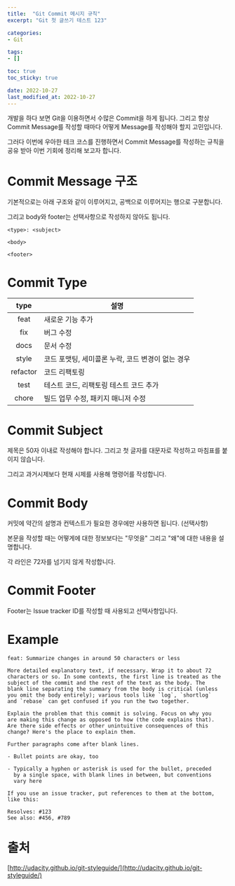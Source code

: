 ```yaml
---
title:  "Git Commit 메시지 규칙"
excerpt: "Git 첫 글쓰기 테스트 123"

categories:
- Git

tags:
- []

toc: true
toc_sticky: true

date: 2022-10-27
last_modified_at: 2022-10-27
---
```


개발을 하다 보면 Git을 이용하면서 수많은 Commit을 하게 됩니다. 그리고 항상 Commit Message를 작성할 때마다 어떻게 Message를 작성해야 할지 고민입니다.


그러다 이번에 우아한 테크 코스를 진행하면서 Commit Message를 작성하는 규칙을 공유 받아 이번 기회에 정리해 보고자 합니다.


# Commit Message 구조

기본적으로는 아래 구조와 같이 이루어지고, 공백으로 이루어지는 행으로 구분합니다.

그리고 body와 footer는 선택사항으로 작성하지 않아도 됩니다.

```text
<type>: <subject>

<body>

<footer>
```

# Commit Type

|    type    | 설명                            |
|:----------:|-------------------------------|
|    feat    | 새로운 기능 추가                     |
|    fix     | 버그 수정                         |
|    docs    | 문서 수정                         |
|   style    | 코드 포맷팅, 세미콜론 누락, 코드 변경이 없는 경우 |
|  refactor  | 코드 리팩토링                       |
|    test    | 테스트 코드, 리팩토링 테스트 코드 추가        |
|   chore    | 빌드 업무 수정, 패키지 매니저 수정          |

# Commit Subject

제목은 50자 이내로 작성해야 합니다. 그리고 첫 글자를 대문자로 작성하고 마침표를 붙이지 않습니다.

그리고 과거시제보다 현재 시제를 사용해 명령어를 작성합니다.

# Commit Body

커밋에 약간의 설명과 컨텍스트가 필요한 경우에만 사용하면 됩니다. (선택사항)

본문을 작성할 때는 어떻게에 대한 정보보다는 "무엇을" 그리고 "왜"에 대한 내용을 설명합니다.

각 라인은 72자를 넘기지 않게 작성합니다.

# Commit Footer

Footer는 Issue tracker ID를 작성할 때 사용되고 선택사항입니다.

# Example

```text
feat: Summarize changes in around 50 characters or less

More detailed explanatory text, if necessary. Wrap it to about 72
characters or so. In some contexts, the first line is treated as the
subject of the commit and the rest of the text as the body. The
blank line separating the summary from the body is critical (unless
you omit the body entirely); various tools like `log`, `shortlog`
and `rebase` can get confused if you run the two together.

Explain the problem that this commit is solving. Focus on why you
are making this change as opposed to how (the code explains that).
Are there side effects or other unintuitive consequences of this
change? Here's the place to explain them.

Further paragraphs come after blank lines.

- Bullet points are okay, too

- Typically a hyphen or asterisk is used for the bullet, preceded
  by a single space, with blank lines in between, but conventions
  vary here

If you use an issue tracker, put references to them at the bottom,
like this:

Resolves: #123
See also: #456, #789

```

# 출처
[http://udacity.github.io/git-styleguide/](http://udacity.github.io/git-styleguide/)
